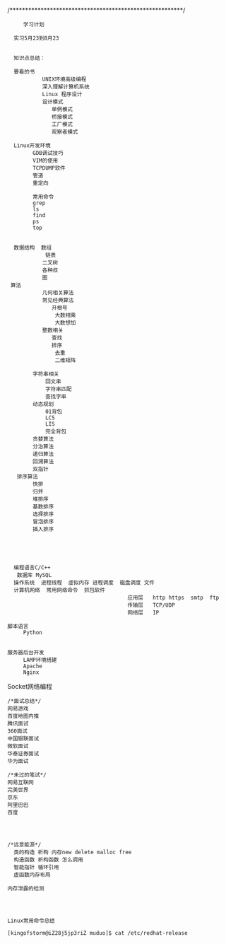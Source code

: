    /********************************************************/
         
         学习计划
   
      实习5月23到8月23
      
      
      知识点总结：
      
      要看的书   
               UNIX环境高级编程
               深入理解计算机系统
               Linux 程序设计
               设计模式
                  单例模式
                  桥接模式
                  工厂模式
                  观察者模式
                  
      Linux开发环境
            GDB调试技巧
            VIM的使用
            TCPDUMP软件
            管道
            重定向
            
            常用命令
            grep
            ls
            find
            ps
            top
            
              
      数据结构  数组  
                链表
               二叉树
               各种叔
               图
     算法
               几何相关算法
               常见经典算法
                  开根号
                   大数相乘
                   大数想加
               整数相关
                  查找
                  排序
                   去重
                   二维矩阵
                
            字符串相关
                回文串
                字符串匹配
                查找字串
            动态规划
                01背包
                LCS
                LIS
                完全背包
            贪婪算法
            分治算法
            递归算法
            回溯算法
            双指针
       排序算法
            快排
            归并
            堆排序
            基数排序
            选择排序
            冒泡排序
            插入排序
             
              
   
   
   
      编程语言C/C++
       数据库 MySQL
      操作系统  进程线程  虚拟内存 进程调度  磁盘调度 文件
      计算机网络  常用网络命令  抓包软件   
                                          应用层   http https  smtp  ftp  
                                          传输层   TCP/UDP
                                          网络层   IP
                                        
    脚本语言
         Python
   
   
    服务器后台开发
         LAMP环境搭建
         Apache
         Nginx
   Socket网络编程
      
   
   
   
   
   
   
   
   
   
    /*面试总结*/
    网易游戏
    百度地图内推
    腾讯面试
    360面试
    中国银联面试
    微软面试
    华泰证券面试
    华为面试
    
    /*未过的笔试*/
    网易互联网
    完美世界
    京东
    阿里巴巴
    百度
    
    
    
   
    /*远景能源*/
      类的构造 析构 内存new delete malloc free
      构造函数 析构函数 怎么调用
      智能指针 循环引用
      虚函数内存布局
     
    内存泄露的检测
    
    
    
    
    Linux常用命令总结
    
    [kingofstorm@iZ28j5jp3riZ muduo]$ cat /etc/redhat-release

    

  

